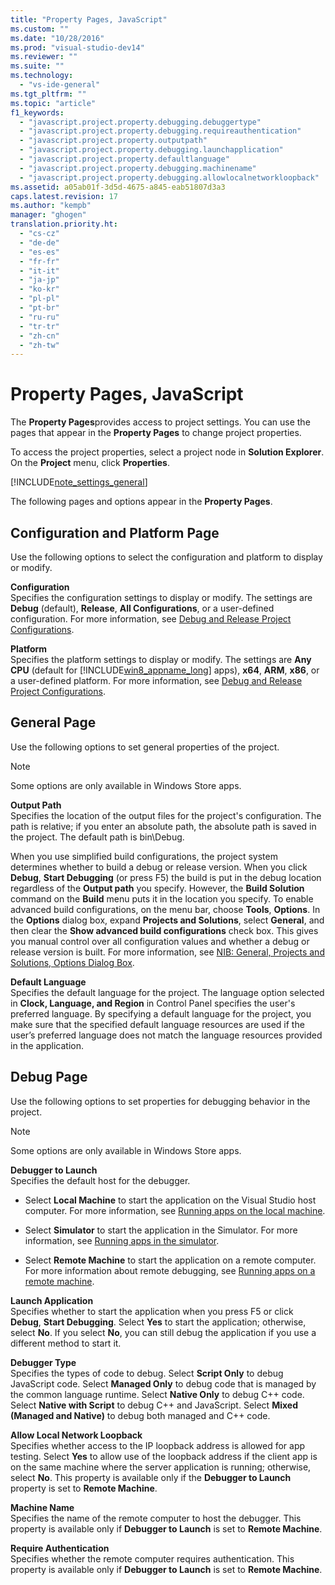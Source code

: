 ```yaml
---
title: "Property Pages, JavaScript"
ms.custom: ""
ms.date: "10/28/2016"
ms.prod: "visual-studio-dev14"
ms.reviewer: ""
ms.suite: ""
ms.technology: 
  - "vs-ide-general"
ms.tgt_pltfrm: ""
ms.topic: "article"
f1_keywords: 
  - "javascript.project.property.debugging.debuggertype"
  - "javascript.project.property.debugging.requireauthentication"
  - "javascript.project.property.outputpath"
  - "javascript.project.property.debugging.launchapplication"
  - "javascript.project.property.defaultlanguage"
  - "javascript.project.property.debugging.machinename"
  - "javascript.project.property.debugging.allowlocalnetworkloopback"
ms.assetid: a05ab01f-3d5d-4675-a845-eab51807d3a3
caps.latest.revision: 17
ms.author: "kempb"
manager: "ghogen"
translation.priority.ht: 
  - "cs-cz"
  - "de-de"
  - "es-es"
  - "fr-fr"
  - "it-it"
  - "ja-jp"
  - "ko-kr"
  - "pl-pl"
  - "pt-br"
  - "ru-ru"
  - "tr-tr"
  - "zh-cn"
  - "zh-tw"
---
```

# Property Pages, JavaScript
The **Property Pages**provides access to project settings. You can use the pages that appear in the **Property Pages** to change project properties.  
  
 To access the project properties, select a project node in **Solution Explorer**. On the **Project** menu, click **Properties**.  
  
 [!INCLUDE[note_settings_general](../../data-tools/includes/note_settings_general_md.md)]  
  
 The following pages and options appear in the **Property Pages**.  
  
## Configuration and Platform Page  
 Use the following options to select the configuration and platform to display or modify.  
  
 **Configuration**  
 Specifies the configuration settings to display or modify. The settings are **Debug** (default), **Release**, **All Configurations**, or a user-defined configuration. For more information, see [Debug and Release Project Configurations](http://msdn.microsoft.com/en-us/0440b300-0614-4511-901a-105b771b236e).  
  
 **Platform**  
 Specifies the platform settings to display or modify. The settings are **Any CPU** (default for [!INCLUDE[win8_appname_long](../../debugger/includes/win8_appname_long_md.md)] apps), **x64**, **ARM**, **x86**, or a user-defined platform. For more information, see [Debug and Release Project Configurations](http://msdn.microsoft.com/en-us/0440b300-0614-4511-901a-105b771b236e).  
  
## General Page  
 Use the following options to set general properties of the project.  
  
> [!NOTE]
>  Some options are only available in Windows Store apps.  
  
 **Output Path**  
 Specifies the location of the output files for the project's configuration. The path is relative; if you enter an absolute path, the absolute path is saved in the project. The default path is bin\Debug.  
  
 When you use simplified build configurations, the project system determines whether to build a debug or release version. When you click  **Debug**, **Start Debugging** (or press F5)  the build is put in the debug location regardless of the **Output path** you specify. However, the **Build Solution** command on the **Build** menu puts it in the location you specify. To enable advanced build configurations, on the menu bar, choose **Tools**, **Options**. In the **Options** dialog box, expand **Projects and Solutions**, select **General**, and then clear the **Show advanced build configurations** check box. This gives you manual control over all configuration values and whether a debug or release version is built. For more information, see [NIB: General, Projects and Solutions, Options Dialog Box](http://msdn.microsoft.com/en-us/8f8e37e8-b28d-4b13-bfeb-ea4d3312aeca).  
  
 **Default Language**  
 Specifies the default language for the project. The language option selected in **Clock, Language, and Region** in Control Panel specifies the user's preferred language. By specifying a default language for the project, you make sure that the specified default language resources are used if the user’s preferred language does not match the language resources provided in the application.  
  
## Debug Page  
 Use the following options to set properties for debugging behavior in the project.  
  
> [!NOTE]
>  Some options are only available in Windows Store apps.  
  
 **Debugger to Launch**  
 Specifies the default host for the debugger.  
  
-   Select **Local Machine** to start the application on the Visual Studio host computer. For more information, see [Running apps on the local machine](http://go.microsoft.com/fwlink/?LinkId=234912).  
  
-   Select **Simulator** to start the application in the Simulator. For more information, see [Running apps in the simulator](http://go.microsoft.com/fwlink/?LinkId=234913).  
  
-   Select **Remote Machine** to start the application on a remote computer. For more information about remote debugging, see [Running apps on a remote machine](http://go.microsoft.com/fwlink/?LinkId=234914).  
  
 **Launch Application**  
 Specifies whether to start the application when you press F5 or click **Debug**, **Start Debugging**. Select **Yes** to start the application; otherwise, select **No**. If you select **No**, you can still debug the application if you use a different method to start it.  
  
 **Debugger Type**  
 Specifies the types of code to debug. Select **Script Only** to debug JavaScript code. Select **Managed Only** to debug code that is managed by the common language runtime. Select **Native Only** to debug C++ code. Select **Native with Script** to debug C++ and JavaScript. Select **Mixed (Managed and Native)** to debug both managed and C++ code.  
  
 **Allow Local Network Loopback**  
 Specifies whether access to the IP loopback address is allowed for app testing. Select **Yes** to allow use of the loopback address if the client app is on the same machine where the server application is running; otherwise, select **No**. This property is available only if the **Debugger to Launch** property is set to **Remote Machine**.  
  
 **Machine Name**  
 Specifies the name of the remote computer to host the debugger. This property is available only if **Debugger to Launch** is set to **Remote Machine**.  
  
 **Require Authentication**  
 Specifies whether the remote computer requires authentication. This property is available only if **Debugger to Launch** is set to **Remote Machine**.